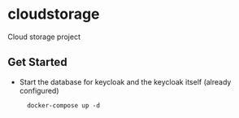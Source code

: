 # cloudstorage
Cloud storage project

## Get Started

- Start the database for keycloak and the keycloak itself (already configured)

        docker-compose up -d

